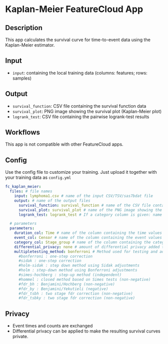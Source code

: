 # Kaplan-Meier FeatureCloud App

## Description
This app calculates the survival curve for time-to-event data using the Kaplan-Meier estimator.

## Input
- `input`: containing the local training data (columns: features; rows: samples)


## Output
- `survival_function`: CSV file containing the survival function data
- `survival_plot`: PNG image showing the survival plot (Kaplan-Meier plot)
- `logrank_test`: CSV file containing the pairwise logrank-test results


## Workflows
This app is not compatible with other FeatureCloud apps.

## Config
Use the config file to customize your training. Just upload it together with your training data as `config.yml`
```yml
fc_kaplan_meier:
  files: # file names
    input: lymphoma1.csv # name of the input CSV/TSV/sas7bdat file
    output: # name of the output files
      survival_function: survival_function # name of the CSV file containing the survival function data
      survival_plot: survival_plot # name of the PNG image showing the survival plot (Kaplan-Meier plot)
      logrank_test: logrank_test # If a category column is given: name of CSV file containing the pairwise logrank-test results

  # parameters
  parameters:
    duration_col: Time # name of the column containing the time values
    event_col: Censor # name of the column containing the event values (1=event occurred, 0=censored)
    category_col: Stage_group # name of the column containing the categories that shall be analysed separately (e.g. treatment A vs. treatment B)
    differential_privacy: none # amount of differential privacy added to the computation (none, low, middle or high)
    multipletesting_method: bonferroni # Method used for testing and adjustment of pvalues in the pairwise logrank test
      #bonferroni : one-step correction
      #sidak : one-step correction
      #holm-sidak : step down method using Sidak adjustments
      #holm : step-down method using Bonferroni adjustments
      #simes-hochberg : step-up method (independent)
      #hommel : closed method based on Simes tests (non-negative)
      #fdr_bh : Benjamini/Hochberg (non-negative)
      #fdr_by : Benjamini/Yekutieli (negative)
      #fdr_tsbh : two stage fdr correction (non-negative)
      #fdr_tsbky : two stage fdr correction (non-negative)
```

## Privacy
- Event times and counts are exchanged
- Differential privacy can be applied to make the resulting survival curves private.